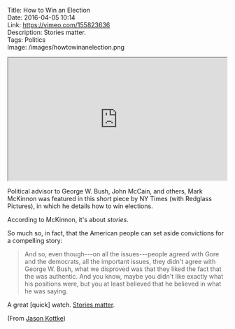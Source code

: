 Title: How to Win an Election  
Date: 2016-04-05 10:14  
Link: https://vimeo.com/155823636  
Description: Stories matter.  
Tags: Politics  
Image: /images/howtowinanelection.png  

<iframe class="radius" src="https://player.vimeo.com/video/155823636" width="500" height="281" allowfullscreen></iframe>

Political advisor to George W. Bush, John McCain, and others, Mark McKinnon was featured in this short piece by NY Times (with Redglass Pictures), in which he details how to win elections.

According to McKinnon, it's about *stories*.

So much so, in fact, that the American people can set aside convictions for a compelling story:

> And so, even though---on all the issues---people agreed with Gore and the democrats, all the important issues, they didn't agree with George W. Bush, what we disproved was that they liked the fact that the was authentic. And you know, maybe you didn't like exactly what his positions were, but you at least believed that he believed in what he was saying.

A great [quick] watch. [Stories matter][1].

(From [Jason Kottke][2])

[1]: http://www.dustincomm.com/themediastory "The Media Story"
[2]: http://kottke.org/16/02/how-to-win-an-election "Source post from Kottke"